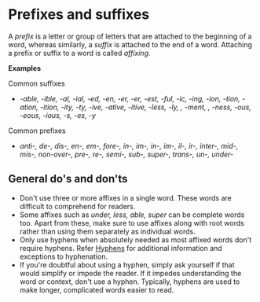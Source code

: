 # Prefixes and suffixes

A *prefix* is a letter or group of letters that are attached to the beginning of a word, whereas similarly, a *suffix* is attached to the end of a word. Attaching a prefix or suffix to a word is called *affixing*.

**Examples**  

Common suffixes
- *-able, -ible, -al, -ial, -ed, -en, -er, -er, -est, -ful, -ic, -ing, -ion, -tion, -ation, -ition, -ity, -ty, -ive, -ative, -itive, -less, -ly, , -ment, , -ness, -ous, -eous, -ious, -s, -es, -y*

Common prefixes
- *anti-, de-, dis-, en-, em-, fore-, in-, im-, in-, im-, il-, ir-, inter-, mid-, mis-, non-over-, pre-, re-, semi-, sub-, super-, trans-, un-, under-*

## General do's and don'ts

- Don't use three or more affixes in a single word. These words are difficult to comprehend for readers.
- Some affixes such as *under, less, able, super* can be complete words too. Apart from these, make sure to use affixes along with root words rather than using them separately as individual words.
- Only use hyphens when absolutely needed as most affixed words don't require hyphens. Refer [Hyphens]() for additional information and exceptions to hyphenation.
- If you're doubtful about using a hyphen, simply ask yourself if that would simplify or impede the reader. If it impedes understanding the word or context, don't use a hyphen. Typically, hyphens are used to make longer, complicated words easier to read.

